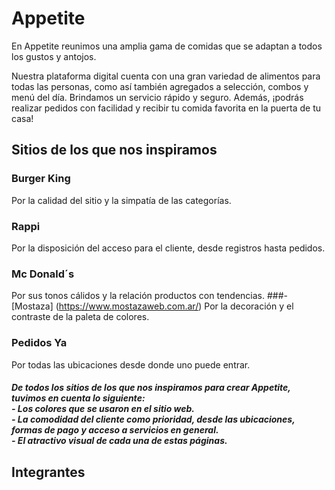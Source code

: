  # Appetite
En Appetite reunimos una amplia gama de comidas que se adaptan a todos los gustos y antojos.

Nuestra plataforma digital cuenta con una gran variedad de alimentos para todas las personas, como así también agregados a selección, combos y menú del día.
Brindamos un servicio rápido y seguro. Además, ¡podrás realizar pedidos con facilidad y recibir tu comida favorita en la puerta de tu casa!

## Sitios de los que nos inspiramos
### Burger King
Por la calidad del sitio y la simpatía de las categorías.
### Rappi
Por la disposición del acceso para el cliente, desde registros hasta pedidos.
### Mc Donald´s
Por sus tonos cálidos y la relación productos con tendencias.
###-[Mostaza] (https://www.mostazaweb.com.ar/)
Por la decoración y el contraste de la paleta de colores.
### Pedidos Ya
Por todas las ubicaciones desde donde uno puede entrar.


##### De todos los sitios de los que nos inspiramos para crear Appetite, tuvimos en cuenta lo siguiente:<br>- Los colores que se usaron en el sitio web.<br>- La comodidad del cliente como prioridad, desde las ubicaciones, formas de pago y acceso a servicios en general.<br>- El atractivo visual de cada una de estas páginas.

## Integrantes
